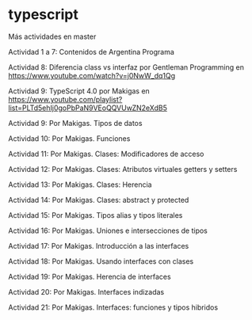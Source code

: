 # typescript

Más actividades en master

Actividad 1 a 7: 
    Contenidos de Argentina Programa

Actividad 8:
    Diferencia class vs interfaz por Gentleman Programming en https://www.youtube.com/watch?v=j0NwW_dq1Qg
    
Actividad 9: 
    TypeScript 4.0 por Makigas en https://www.youtube.com/playlist?list=PLTd5ehIj0goPbPaN9VEoQQVUwZN2eXdB5

Actividad 9: Por Makigas. Tipos de datos

Actividad 10: Por Makigas. Funciones

Actividad 11: Por Makigas. Clases: Modificadores de acceso

Actividad 12: Por Makigas. Clases: Atributos virtuales getters y setters

Actividad 13: Por Makigas. Clases: Herencia

Actividad 14: Por Makigas. Clases: abstract y protected

Actividad 15: Por Makigas. Tipos alias y tipos literales

Actividad 16: Por Makigas. Uniones e intersecciones de tipos

Actividad 17: Por Makigas. Introducción a las interfaces

Actividad 18: Por Makigas. Usando interfaces con clases

Actividad 19: Por Makigas. Herencia de interfaces

Actividad 20: Por Makigas. Interfaces indizadas

Actividad 21: Por Makigas. Interfaces: funciones y tipos hibridos

